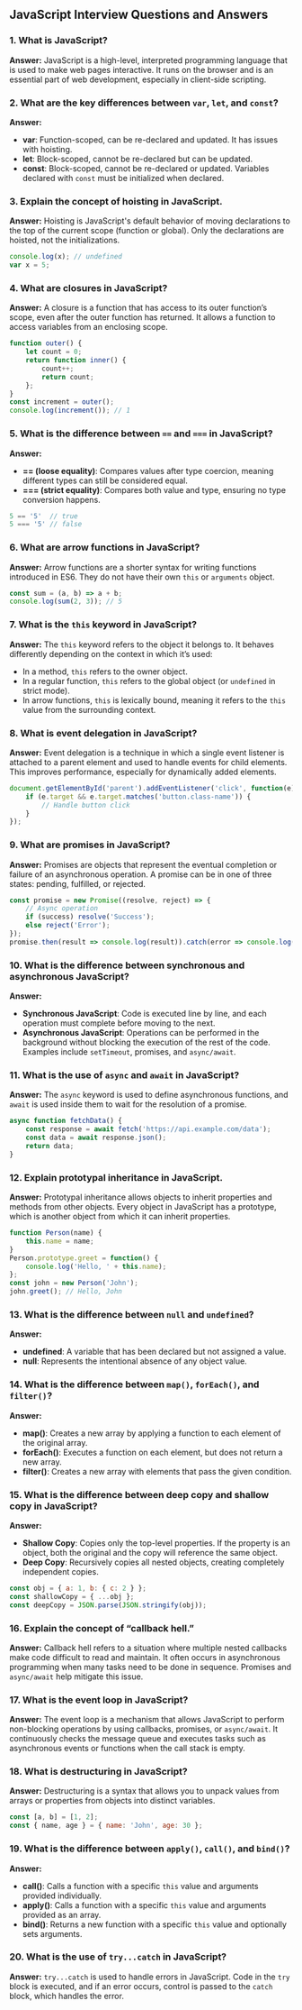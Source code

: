 
## JavaScript Interview Questions and Answers

### 1. What is JavaScript?
**Answer:**
JavaScript is a high-level, interpreted programming language that is used to make web pages interactive. It runs on the browser and is an essential part of web development, especially in client-side scripting.

### 2. What are the key differences between `var`, `let`, and `const`?
**Answer:**

- **var**: Function-scoped, can be re-declared and updated. It has issues with hoisting.
- **let**: Block-scoped, cannot be re-declared but can be updated.
- **const**: Block-scoped, cannot be re-declared or updated. Variables declared with `const` must be initialized when declared.

### 3. Explain the concept of hoisting in JavaScript.
**Answer:**
Hoisting is JavaScript's default behavior of moving declarations to the top of the current scope (function or global). Only the declarations are hoisted, not the initializations.

```js
console.log(x); // undefined
var x = 5;
```

### 4. What are closures in JavaScript?
**Answer:**
A closure is a function that has access to its outer function’s scope, even after the outer function has returned. It allows a function to access variables from an enclosing scope.

```js
function outer() {
    let count = 0;
    return function inner() {
        count++;
        return count;
    };
}
const increment = outer();
console.log(increment()); // 1
```

### 5. What is the difference between `==` and `===` in JavaScript?
**Answer:**

- **== (loose equality)**: Compares values after type coercion, meaning different types can still be considered equal.
- **=== (strict equality)**: Compares both value and type, ensuring no type conversion happens.

```js
5 == '5'  // true
5 === '5' // false
```

### 6. What are arrow functions in JavaScript?
**Answer:**
Arrow functions are a shorter syntax for writing functions introduced in ES6. They do not have their own `this` or `arguments` object.

```js
const sum = (a, b) => a + b;
console.log(sum(2, 3)); // 5
```

### 7. What is the `this` keyword in JavaScript?
**Answer:**
The `this` keyword refers to the object it belongs to. It behaves differently depending on the context in which it’s used:

- In a method, `this` refers to the owner object.
- In a regular function, `this` refers to the global object (or `undefined` in strict mode).
- In arrow functions, `this` is lexically bound, meaning it refers to the `this` value from the surrounding context.

### 8. What is event delegation in JavaScript?
**Answer:**
Event delegation is a technique in which a single event listener is attached to a parent element and used to handle events for child elements. This improves performance, especially for dynamically added elements.

```js
document.getElementById('parent').addEventListener('click', function(e) {
    if (e.target && e.target.matches('button.class-name')) {
        // Handle button click
    }
});
```

### 9. What are promises in JavaScript?
**Answer:**
Promises are objects that represent the eventual completion or failure of an asynchronous operation. A promise can be in one of three states: pending, fulfilled, or rejected.

```js
const promise = new Promise((resolve, reject) => {
    // Async operation
    if (success) resolve('Success');
    else reject('Error');
});
promise.then(result => console.log(result)).catch(error => console.log(error));
```

### 10. What is the difference between synchronous and asynchronous JavaScript?
**Answer:**

- **Synchronous JavaScript**: Code is executed line by line, and each operation must complete before moving to the next.
- **Asynchronous JavaScript**: Operations can be performed in the background without blocking the execution of the rest of the code. Examples include `setTimeout`, promises, and `async/await`.

### 11. What is the use of `async` and `await` in JavaScript?
**Answer:**
The `async` keyword is used to define asynchronous functions, and `await` is used inside them to wait for the resolution of a promise.

```js
async function fetchData() {
    const response = await fetch('https://api.example.com/data');
    const data = await response.json();
    return data;
}
```

### 12. Explain prototypal inheritance in JavaScript.
**Answer:**
Prototypal inheritance allows objects to inherit properties and methods from other objects. Every object in JavaScript has a prototype, which is another object from which it can inherit properties.

```js
function Person(name) {
    this.name = name;
}
Person.prototype.greet = function() {
    console.log('Hello, ' + this.name);
};
const john = new Person('John');
john.greet(); // Hello, John
```

### 13. What is the difference between `null` and `undefined`?
**Answer:**

- **undefined**: A variable that has been declared but not assigned a value.
- **null**: Represents the intentional absence of any object value.

### 14. What is the difference between `map()`, `forEach()`, and `filter()`?
**Answer:**

- **map()**: Creates a new array by applying a function to each element of the original array.
- **forEach()**: Executes a function on each element, but does not return a new array.
- **filter()**: Creates a new array with elements that pass the given condition.

### 15. What is the difference between deep copy and shallow copy in JavaScript?
**Answer:**

- **Shallow Copy**: Copies only the top-level properties. If the property is an object, both the original and the copy will reference the same object.
- **Deep Copy**: Recursively copies all nested objects, creating completely independent copies.

```js
const obj = { a: 1, b: { c: 2 } };
const shallowCopy = { ...obj };
const deepCopy = JSON.parse(JSON.stringify(obj));
```

### 16. Explain the concept of “callback hell.”
**Answer:**
Callback hell refers to a situation where multiple nested callbacks make code difficult to read and maintain. It often occurs in asynchronous programming when many tasks need to be done in sequence. Promises and `async/await` help mitigate this issue.

### 17. What is the event loop in JavaScript?
**Answer:**
The event loop is a mechanism that allows JavaScript to perform non-blocking operations by using callbacks, promises, or `async/await`. It continuously checks the message queue and executes tasks such as asynchronous events or functions when the call stack is empty.

### 18. What is destructuring in JavaScript?
**Answer:**
Destructuring is a syntax that allows you to unpack values from arrays or properties from objects into distinct variables.

```js
const [a, b] = [1, 2];
const { name, age } = { name: 'John', age: 30 };
```

### 19. What is the difference between `apply()`, `call()`, and `bind()`?
**Answer:**

- **call()**: Calls a function with a specific `this` value and arguments provided individually.
- **apply()**: Calls a function with a specific `this` value and arguments provided as an array.
- **bind()**: Returns a new function with a specific `this` value and optionally sets arguments.

### 20. What is the use of `try...catch` in JavaScript?
**Answer:**
`try...catch` is used to handle errors in JavaScript. Code in the `try` block is executed, and if an error occurs, control is passed to the `catch` block, which handles the error.